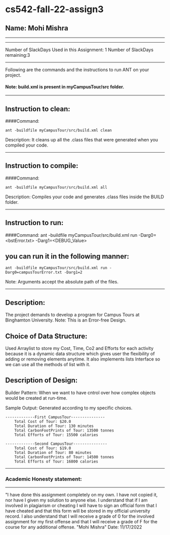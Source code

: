 # cs542-fall-22-assign3
## Name: Mohi Mishra

-----------------------------------------------------------------------
-----------------------------------------------------------------------

Number of SlackDays Used in this Assignment: 1
Number of SlackDays remaining:3

-----------------------------------------------------------------------

Following are the commands and the instructions to run ANT on your project.
#### Note: build.xml is present in myCampusTour/src folder.

-----------------------------------------------------------------------
## Instruction to clean:

####Command: 
```
ant -buildfile myCampusTour/src/build.xml clean
```
Description: It cleans up all the .class files that were generated when you
compiled your code.

-----------------------------------------------------------------------
## Instruction to compile:

####Command: 
```
ant -buildfile myCampusTour/src/build.xml all
```
Description: Compiles your code and generates .class files inside the BUILD folder.

-----------------------------------------------------------------------
## Instruction to run:

####Command: ant -buildfile myCampusTour/src/build.xml run -Darg0=<bstError.txt> -Darg1=<DEBUG_Value> 

## you can run it in the following manner:
```
ant -buildfile myCampusTour/src/build.xml run -Darg0=campusTourError.txt -Darg1=2
```
Note: Arguments accept the absolute path of the files.

-----------------------------------------------------------------------
## Description:
The project demands to develop a program for Campus Tours at Binghamton University.
Note: This is an Error-free Design.

## Choice of Data Structure:
Used Arraylist to store my Cost, Time, Co2 and Efforts for each activity because it is a dynamic data structure which gives user the flexibility of adding or removing elements anytime. It also implements lists Interface so we can use all the methods of list with it.


## Description of Design:

Builder Pattern: When we want to have cntrol over how complex objects would be created at run-time.


Sample Output: Generated according to my specific choices.
```
-------------First CampusTour---------------
    Total Cost of Tour: $20.0
    Total Duration of Tour: 130 minutes
    Total CarbonFootPrints of Tour: 13500 tonnes
    Total Efforts of Tour: 15500 calories

-------------Second CampusTour---------------
    Total Cost of Tour: $19.0
    Total Duration of Tour: 80 minutes
    Total CarbonFootPrints of Tour: 14500 tonnes
    Total Efforts of Tour: 16800 calories
```
-----------------------------------------------------------------------
### Academic Honesty statement:
-----------------------------------------------------------------------

"I have done this assignment completely on my own. I have not copied it, nor have I given my solution to anyone else. I understand that if I am involved in plagiarism or cheating I will have to sign an
official form that I have cheated and that this form will be stored in my official university record. I also understand that I will receive a
grade of 0 for the involved assignment for my first offense and that I will receive a grade of F for the course for any additional
offense.
"Mohi Mishra"
Date: 11/17/2022



